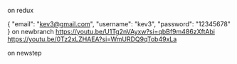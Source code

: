 on redux

{
"email": "kev3@gmail.com",
"username": "kev3",
"password": "12345678"
}
on newbranch
https://youtu.be/U1Tg2nVAyxw?si=qbBf9m486zXftAbi
https://youtu.be/0Tz2xLZHAEA?si=WmURDQ9qTob49xLa



on newstep
